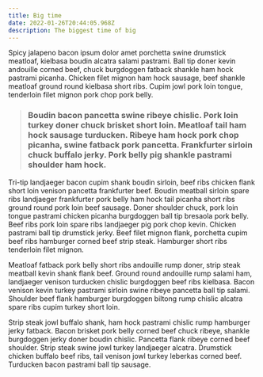 ```yaml
---
title: Big time
date: 2022-01-26T20:44:05.968Z
description: The biggest time of big
---
```

Spicy jalapeno bacon ipsum dolor amet porchetta swine drumstick meatloaf, kielbasa boudin alcatra salami pastrami. Ball tip doner kevin andouille corned beef, chuck burgdoggen fatback shankle ham hock pastrami picanha. Chicken filet mignon ham hock sausage, beef shankle meatloaf ground round kielbasa short ribs. Cupim jowl pork loin tongue, tenderloin filet mignon pork chop pork belly.

> ### Boudin bacon pancetta swine ribeye chislic. Pork loin turkey doner chuck brisket short loin. Meatloaf tail ham hock sausage turducken. Ribeye ham hock pork chop picanha, swine fatback pork pancetta. Frankfurter sirloin chuck buffalo jerky. Pork belly pig shankle pastrami shoulder ham hock.

Tri-tip landjaeger bacon cupim shank boudin sirloin, beef ribs chicken flank short loin venison pancetta frankfurter beef. Boudin meatball sirloin spare ribs landjaeger frankfurter pork belly ham hock tail picanha short ribs ground round pork loin beef sausage. Doner shoulder chuck, pork loin tongue pastrami chicken picanha burgdoggen ball tip bresaola pork belly. Beef ribs pork loin spare ribs landjaeger pig pork chop kevin. Chicken pastrami ball tip drumstick jerky. Beef filet mignon flank, porchetta cupim beef ribs hamburger corned beef strip steak. Hamburger short ribs tenderloin filet mignon.

Meatloaf fatback pork belly short ribs andouille rump doner, strip steak meatball kevin shank flank beef. Ground round andouille rump salami ham, landjaeger venison turducken chislic burgdoggen beef ribs kielbasa. Bacon venison kevin turkey pastrami sirloin swine ribeye pancetta ball tip salami. Shoulder beef flank hamburger burgdoggen biltong rump chislic alcatra spare ribs cupim turkey short loin.

Strip steak jowl buffalo shank, ham hock pastrami chislic rump hamburger jerky fatback. Bacon brisket pork belly corned beef chuck ribeye, shankle burgdoggen jerky doner boudin chislic. Pancetta flank ribeye corned beef shoulder. Strip steak swine jowl turkey landjaeger alcatra. Drumstick chicken buffalo beef ribs, tail venison jowl turkey leberkas corned beef. Turducken bacon pastrami ball tip sausage.